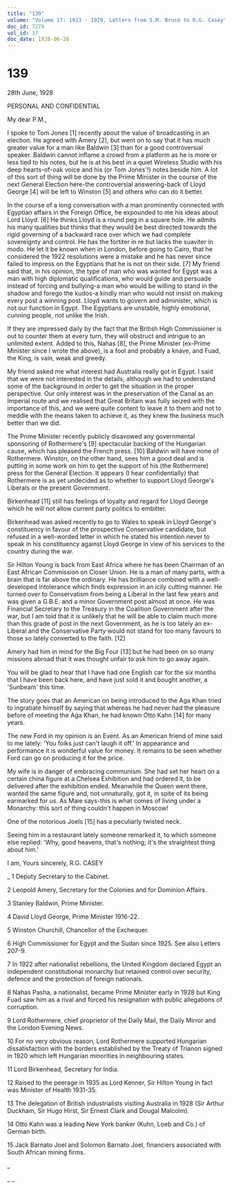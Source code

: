 ```yaml
---
title: "139"
volume: "Volume 17: 1923 - 1929, Letters from S.M. Bruce to R.G. Casey"
doc_id: 7270
vol_id: 17
doc_date: 1928-06-28
---
```


# 139

28th June, 1928

PERSONAL AND CONFIDENTIAL

My dear P.M.,

I spoke to Tom Jones [1] recently about the value of broadcasting in an election. He agreed with Amery [2], but went on to say that it has much greater value for a man like Baldwin [3] than for a good controversial speaker. Baldwin cannot inflame a crowd from a platform as he is more or less tied to his notes, but he is at his best in a quiet Wireless Studio with his deep hearts-of-oak voice and his (or Tom Jones'!) notes beside him. A lot of this sort of thing will be done by the Prime Minister in the course of the next General Election here-the controversial answering-back of Lloyd George [4] will be left to Winston [5] and others who can do it better.

In the course of a long conversation with a man prominently connected with Egyptian affairs in the Foreign Office, he expounded to me his ideas about Lord Lloyd. [6] He thinks Lloyd is a round peg in a square hole. He admits his many qualities but thinks that they would be best directed towards the rigid governing of a backward race over which we had complete sovereignty and control. He has the fortiter in re but lacks the suaviter in modo. He let it be known when in London, before going to Cairo, that he considered the 1922 resolutions were a mistake and he has never since failed to impress on the Egyptians that he is not on their side. [7] My friend said that, in his opinion, the type of man who was wanted for Egypt was a man with high diplomatic qualifications, who would guide and persuade instead of forcing and bullying-a man who would be willing to stand in the shadow and forego the kudos-a kindly man who would not insist on making every post a winning post. Lloyd wants to govern and administer, which is not our function in Egypt. The Egyptians are unstable, highly emotional, cunning people, not unlike the Irish.

If they are impressed daily by the fact that the British High Commissioner is out to counter them at every turn, they will obstruct and intrigue to an unlimited extent. Added to this, Nahas [8], the Prime Minister (ex-Prime Minister since I wrote the above), is a fool and probably a knave, and Fuad, the King, is vain, weak and greedy.

My friend asked me what interest had Australia really got in Egypt. I said that we were not interested in the details, although we had to understand some of the background in order to get the situation in the proper perspective. Our only interest was in the preservation of the Canal as an Imperial route and we realised that Great Britain was fully seized with the importance of this, and we were quite content to leave it to them and not to meddle with the means taken to achieve it, as they knew the business much better than we did.

The Prime Minister recently publicly disavowed any governmental sponsoring of Rothermere's [9] spectacular backing of the Hungarian cause, which has pleased the French press. [10] Baldwin will have none of Rothermere. Winston, on the other hand, sees him a good deal and is putting in some work on him to get the support of his (the Rothermere) press for the General Election. It appears (I hear confidentially) that Rothermere is as yet undecided as to whether to support Lloyd George's Liberals or the present Government.

Birkenhead [11] still has feelings of loyalty and regard for Lloyd George which he will not allow current party politics to embitter.

Birkenhead was asked recently to go to Wales to speak in Lloyd George's constituency in favour of the prospective Conservative candidate, but refused in a well-worded letter in which he stated his intention never to speak in his constituency against Lloyd George in view of his services to the country during the war.

Sir Hilton Young is back from East Africa where he has been Chairman of an East African Commission on Closer Union. He is a man of many parts, with a brain that is far above the ordinary. He has brilliance combined with a well-developed intolerance which finds expression in an icily cutting manner. He turned over to Conservatism from being a Liberal in the last few years and was given a G.B.E. and a minor Government post almost at once. He was Financial Secretary to the Treasury in the Coalition Government after the war, but I am told that it is unlikely that he will be able to claim much more than this grade of post in the next Government, as he is too lately an ex-Liberal and the Conservative Party would not stand for too many favours to those so lately converted to the faith. [12]

Amery had him in mind for the Big Four [13] but he had been on so many missions abroad that it was thought unfair to ask him to go away again.

You will be glad to hear that I have had one English car for the six months that I have been back here, and have just sold it and bought another, a 'Sunbeam' this time.

The story goes that an American on being introduced to the Aga Khan tried to ingratiate himself by saying that whereas he had never had the pleasure before of meeting the Aga Khan, he had known Otto Kahn [14] for many years.

The new Ford in my opinion is an Event. As an American friend of mine said to me lately: 'You folks just can't laugh it off.' In appearance and performance it is wonderful value for money. It remains to be seen whether Ford can go on producing it for the price.

My wife is in danger of embracing communism. She had set her heart on a certain china figure at a Chelsea Exhibition and had ordered it, to be delivered after the exhibition ended. Meanwhile the Queen went there, wanted the same figure and, not unnaturally, got it, in spite of its being earmarked for us. As Maie says-this is what comes of living under a Monarchy: this sort of thing couldn't happen in Moscow!

One of the notorious Joels [15] has a peculiarly twisted neck.

Seeing him in a restaurant lately someone remarked it, to which someone else replied: 'Why, good heavens, that's nothing; it's the straightest thing about him.'

I am, Yours sincerely, R.G. CASEY 

_ 1 Deputy Secretary to the Cabinet. 

2 Leopold Amery, Secretary for the Colonies and for Dominion Affairs.

3 Stanley Baldwin, Prime Minister.

4 David Lloyd George, Prime Minister 1916-22.

5 Winston Churchill, Chancellor of the Exchequer.

6 High Commissioner for Egypt and the Sudan since 1925. See also Letters 207-9.

7 In 1922 after nationalist rebellions, the United Kingdom declared Egypt an independent constitutional monarchy but retained control over security, defence and the protection of foreign nationals.

8 Nahas Pasha, a nationalist, became Prime Minister early in 1928 but King Fuad saw him as a rival and forced his resignation with public allegations of corruption.

9 Lord Rothermere, chief proprietor of the Daily Mail, the Daily Mirror and the London Evening News.

10 For no very obvious reason, Lord Rothermere supported Hungarian dissatisfaction with the borders established by the Treaty of Trianon signed in 1920 which left Hungarian minorities in neighbouring states.

11 Lord Birkenhead, Secretary for India.

12 Raised to the peerage in 1935 as Lord Kenner, Sir Hilton Young in fact was Minister of Health 1931-35.

13 The delegation of British industrialists visiting Australia in 1928 (Sir Arthur Duckham, Sir Hugo Hirst, Sir Ernest Clark and Dougal Malcolm).

14 Otto Kahn was a leading New York banker (Kuhn, Loeb and Co.) of German birth.

15 Jack Barnato Joel and Solomon Barnato Joel, financiers associated with South African mining firms. 

_

_ _
